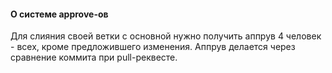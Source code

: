 #### О системе approve-ов
Для слияния своей ветки с основной нужно получить аппрув 4 человек - всех, кроме предложившего изменения. Аппрув делается через сравнение коммита при pull-реквесте. 